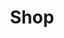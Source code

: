 ---
title: Shop
linkTitle: Shop
description: Shop for home
menu:
  main:
    weight: 3
content_blocks:
  - _bookshop_name: section/hero
    title: Body of the Year Bakery
    lead: "Dunedin, NZ"
    background_image:
      src: /uploads/images/flour-milling.jpg
  - _bookshop_name: section/card-grid-products
    products:
      - _bookshop_name: simple/product-card
        url: /shop/bread1
        text: card in action
        image:
          image_path: /uploads/images/bread.png
          image_alt: A whole loaf of sourdough bread.
        image_hover:
          image_path: /uploads/images/ben-lei-crumbshot.png
          image_alt: A cross section of a sourdough loaf of bread.
      - _bookshop_name: simple/product-card
        url: /shop/bread2
        text: card in action
        image:
          image_path: /uploads/images/bread.png
          image_alt: A whole loaf of sourdough bread.
        image_hover:
          image_path: /uploads/images/ben-lei-crumbshot.png
          image_alt: A cross section of a sourdough loaf of bread.
      - _bookshop_name: simple/product-card
        url: /shop/bread3
        text: card in action
        image:
          image_path: /uploads/images/bread.png
          image_alt: A whole loaf of sourdough bread.
        image_hover:
          image_path: /uploads/images/ben-lei-crumbshot.png
          image_alt: A cross section of a sourdough loaf of bread.
      - _bookshop_name: simple/product-card
        url: /shop/bread4
        text: card in action
        image:
          image_path: /uploads/images/bread.png
          image_alt: A whole loaf of sourdough bread.
        image_hover:
          image_path: /uploads/images/ben-lei-crumbshot.png
          image_alt: A cross section of a sourdough loaf of bread.
      - _bookshop_name: simple/product-card
        url: /shop/bread5
        text: card in action
        image:
          image_path: /uploads/images/bread.png
          image_alt: A whole loaf of sourdough bread.
        image_hover:
          image_path: /uploads/images/ben-lei-crumbshot.png
          image_alt: A cross section of a sourdough loaf of bread.
      - _bookshop_name: simple/product-card
        url: /shop/bread6
        text: card in action
        image:
          image_path: /uploads/images/bread.png
          image_alt: A whole loaf of sourdough bread.
        image_hover:
          image_path: /uploads/images/ben-lei-crumbshot.png
          image_alt: A cross section of a sourdough loaf of bread.
---